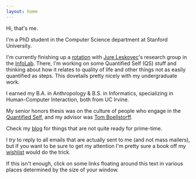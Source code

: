 ```yaml
---
layout: home
---
```

Hi, that's me.

I'm a PhD student in the Computer Science department at Stanford University.

I'm currently finishing up a [rotation][1] with [Jure Leskovec][6]'s research group in the [InfoLab][7]. There, I'm working on some Quantified Self (QS) stuff and thinking about how it relates to quality of life and other things not as easily quantified as steps. This dovetails pretty nicely with my undergraduate work.

I earned my B.A. in Anthropology & B.S. in Informatics, specializing in Human-Computer Interaction, both from UC Irvine.

My senior honors thesis was on the culture of people who engage in the [Quantified Self][2], and my advisor was [Tom Boellstorff][4].

Check my [blog][3] for things that are not quite ready for prime-time.

I *try* to reply to all emails that are actually sent to me (and not mass mailers), but if you want to be sure to get my attention I'm pretty sure a book off my [wishlist][5] would do the trick.

If this isn't enough, click on some links floating around this text in various places determined by the size of your window.

[1]: http://cs.stanford.edu/content/first-year-research-rotation-program
[2]: /presentations/QSThesisFinal.pdf
[3]: /blog/
[4]: http://faculty.sites.uci.edu/boellstorff/
[5]: //amzn.com/w/26BOYXJ3IHQKJ
[6]: http://cs.stanford.edu/people/jure/
[7]: http://infolab.stanford.edu/